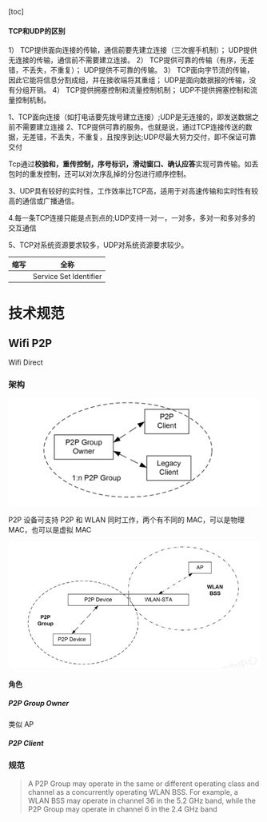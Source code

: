 

[toc]

#### TCP和UDP的区别

1） TCP提供面向连接的传输，通信前要先建立连接（三次握手机制）； UDP提供无连接的传输，通信前不需要建立连接。
2） TCP提供可靠的传输（有序，无差错，不丢失，不重复）； UDP提供不可靠的传输。
3） TCP面向字节流的传输，因此它能将信息分割成组，并在接收端将其重组； UDP是面向数据报的传输，没有分组开销。
4） TCP提供拥塞控制和流量控制机制； UDP不提供拥塞控制和流量控制机制。

1、TCP面向连接（如打电话要先拨号建立连接）;UDP是无连接的，即发送数据之前不需要建立连接
2、TCP提供可靠的服务。也就是说，通过TCP连接传送的数据，无差错，不丢失，不重复，且按序到达;UDP尽最大努力交付，即不保证可靠交付

Tcp通过**校验和，重传控制，序号标识，滑动窗口、确认应答**实现可靠传输。如丢包时的重发控制，还可以对次序乱掉的分包进行顺序控制。

3、UDP具有较好的实时性，工作效率比TCP高，适用于对高速传输和实时性有较高的通信或广播通信。

4.每一条TCP连接只能是点到点的;UDP支持一对一，一对多，多对一和多对多的交互通信

5、TCP对系统资源要求较多，UDP对系统资源要求较少。

| 缩写 | 全称                   |
| ---- | ---------------------- |
|      | Service Set Identifier |



# 技术规范

## Wifi P2P

Wifi Direct

### 架构

![image-20220325164330527](.\pic\image-20220325164330527.png)

P2P 设备可支持 P2P 和 WLAN 同时工作，两个有不同的 MAC，可以是物理 MAC，也可以是虚拟 MAC

![image-20220325164545088](.\pic\image-20220325164545088.png)

#### 角色

##### P2P  Group Owner

类似 AP

##### P2P Client 

### 规范

> A P2P Group may operate in the same or different operating class and channel  as a concurrently operating WLAN BSS. For example, a WLAN BSS may  operate in channel 36 in the 5.2 GHz band, while the P2P Group may operate in  channel 6 in the 2.4 GHz band

